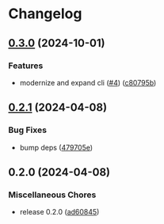 # Changelog

## [0.3.0](https://github.com/kotarac/totp/compare/v0.2.1...v0.3.0) (2024-10-01)


### Features

* modernize and expand cli ([#4](https://github.com/kotarac/totp/issues/4)) ([c80795b](https://github.com/kotarac/totp/commit/c80795b5a3bb0f591d35ab658a39d1cc1feb5f91))

## [0.2.1](https://github.com/kotarac/totp/compare/v0.2.0...v0.2.1) (2024-04-08)


### Bug Fixes

* bump deps ([479705e](https://github.com/kotarac/totp/commit/479705ed325ac3b557331af52e0477d89e3a9fd7))

## 0.2.0 (2024-04-08)


### Miscellaneous Chores

* release 0.2.0 ([ad60845](https://github.com/kotarac/totp/commit/ad60845253233e6ef3ae3604a11299dda502d392))
